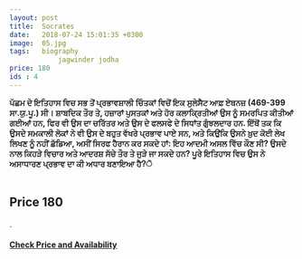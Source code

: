 ```yaml
---
layout: post
title:  Socrates
date:   2018-07-24 15:01:35 +0300
image:  05.jpg
tags:   biography
            jagwinder jodha
price: 180
ids : 4
---
```




<strong>ਪੱਛਮ ਦੇ ਇਤਿਹਾਸ ਵਿਚ ਸਭ ਤੋਂ ਪ੍ਰਭਾਵਸ਼ਾਲੀ ਚਿੰਤਕਾਂ ਵਿਚੋਂ ਇਕ ਸੁਲੇਸੈਟ ਆਫ਼ ਏਥਨਜ਼ (469-399 ਸਾ.ਯੁ.ਪੂ.) ਸੀ। ਸ਼ਾਬਦਿਕ ਤੌਰ ਤੇ, ਹਜ਼ਾਰਾਂ ਪੁਸਤਕਾਂ ਅਤੇ ਹੋਰ ਕਲਾਕ੍ਰਿਤੀਆਂ ਉਸ ਨੂੰ ਸਮਰਪਿਤ ਕੀਤੀਆਂ ਗਈਆਂ ਹਨ, ਫਿਰ ਵੀ ਉਸ ਦਾ ਚਰਿੱਤਰ ਅਤੇ ਉਸ ਦੇ ਫਲਸਫੇ ਦੇ ਸਿਧਾਂਤ ਗੁੰਝਲਦਾਰ ਹਨ. ਇੱਥੋਂ ਤਕ ਕਿ ਉਸਦੇ ਸਮਕਾਲੀ ਲੋਕਾਂ ਨੇ ਵੀ ਉਸ ਦੇ ਬਹੁਤ ਵੱਖਰੇ ਪ੍ਰਭਾਵ ਪਾਏ ਸਨ, ਅਤੇ ਕਿਉਂਕਿ ਉਸਨੇ ਖ਼ੁਦ ਕੋਈ ਲੇਖ ਲਿਖਣ ਨੂੰ ਨਹੀਂ ਛੱਡਿਆ, ਅਸੀਂ ਸਿਰਫ ਹੈਰਾਨ ਕਰ ਸਕਦੇ ਹਾਂ: ਇਹ ਆਦਮੀ ਅਸਲ ਵਿੱਚ ਕੌਣ ਸੀ? ਉਸਦੇ ਨਾਲ ਕਿਹੜੇ ਵਿਚਾਰ ਅਤੇ ਆਦਰਸ਼ ਸੱਚੇ ਤੌਰ ਤੇ ਜੁੜੇ ਜਾ ਸਕਦੇ ਹਨ? ਪੂਰੇ ਇਤਿਹਾਸ ਵਿਚ ਉਸ ਨੇ ਅਸਾਧਾਰਣ ਪ੍ਰਭਾਵ ਦਾ ਕੀ ਅਧਾਰ ਬਣਾਇਆ ਹੈ?ੋ</strong><br><br>

<h2>Price 180 </h2>.<br>

<h4><a class="add-cart cart1" href="/kitab/Books#1"><b>Check Price and Availability</b></a></h4>

<body>
 <script src="{{ site.baseurl }}/js/main.js"></script>
 </body>